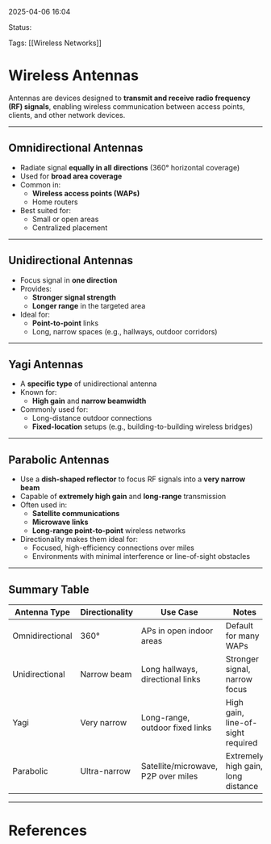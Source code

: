 2025-04-06 16:04

Status:

Tags: [[Wireless Networks]]

# Wireless Antennas

Antennas are devices designed to **transmit and receive radio frequency (RF) signals**, enabling wireless communication between access points, clients, and other network devices.

---

## Omnidirectional Antennas

- Radiate signal **equally in all directions** (360° horizontal coverage)
- Used for **broad area coverage**
- Common in:
  - **Wireless access points (WAPs)**
  - Home routers
- Best suited for:
  - Small or open areas
  - Centralized placement

---

## Unidirectional Antennas

- Focus signal in **one direction**
- Provides:
  - **Stronger signal strength**
  - **Longer range** in the targeted area
- Ideal for:
  - **Point-to-point** links
  - Long, narrow spaces (e.g., hallways, outdoor corridors)

---

## Yagi Antennas

- A **specific type** of unidirectional antenna
- Known for:
  - **High gain** and **narrow beamwidth**
- Commonly used for:
  - Long-distance outdoor connections
  - **Fixed-location** setups (e.g., building-to-building wireless bridges)

---

## Parabolic Antennas

- Use a **dish-shaped reflector** to focus RF signals into a **very narrow beam**
- Capable of **extremely high gain** and **long-range** transmission
- Often used in:
  - **Satellite communications**
  - **Microwave links**
  - **Long-range point-to-point** wireless networks
- Directionality makes them ideal for:
  - Focused, high-efficiency connections over miles
  - Environments with minimal interference or line-of-sight obstacles

---

## Summary Table

| Antenna Type     | Directionality | Use Case                          | Notes                                 |
|------------------|----------------|-----------------------------------|---------------------------------------|
| Omnidirectional  | 360°           | APs in open indoor areas          | Default for many WAPs                 |
| Unidirectional   | Narrow beam    | Long hallways, directional links  | Stronger signal, narrow focus         |
| Yagi             | Very narrow    | Long-range, outdoor fixed links   | High gain, line-of-sight required     |
| Parabolic        | Ultra-narrow   | Satellite/microwave, P2P over miles | Extremely high gain, long distance  |

---

# References
